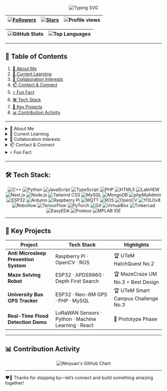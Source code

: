 <!-- 🎉 Welcome Banner -->
<p align="center">
  <img src="https://readme-typing-svg.herokuapp.com?font=Fira+Code&size=30&duration=3000&pause=1000&color=2ECC71&width=600&height=50&lines=Hi+there!+I'm+Weiyuan+Ooi+👋" alt="Typing SVG" />
</p>

<!-- Badges -->
<p align="center">

| <a href="https://github.com/WyOoi?tab=followers"><img src="https://img.shields.io/github/followers/WyOoi?label=Followers&style=flat-square&logo=github" alt="Followers" /></a> | <a href="https://github.com/WyOoi/WyOoi/stargazers"><img src="https://img.shields.io/github/stars/WyOoi/WyOoi?label=Stars&style=flat-square&logo=github" alt="Stars" /></a> | <img src="https://komarev.com/ghpvc/?username=WyOoi&label=Profile%20views&style=flat-square" alt="Profile views" /> |
|:---:|:---:|:---:|

</p>

<p align="center">

| <img src="https://github-readme-stats.vercel.app/api?username=WyOoi&show_icons=true&theme=radical&hide_border=true" alt="GitHub Stats" /> | <img src="https://github-readme-stats.vercel.app/api/top-langs?username=WyOoi&layout=compact&theme=radical&hide_border=true" alt="Top Languages" /> |
|:---:|:---:|
</p>

---

## 📖 Table of Contents
1. [👤 About Me](#-about-me)  
2. [🌱 Current Learning](#-current-learning)  
3. [💼 Collaboration Interests](#-collaboration-interests)  
4. [📫 Contact & Connect](#-contact--connect)  
5. [⚡ Fun Fact](#-fun-fact)  
6. [🛠️ Tech Stack](#️-tech-stack)  
7. [🚀 Key Projects](#-key-projects)  
8. [📊 Contribution Activity](#-contribution-activity)  

---

<details>
<summary id="about-me">👤 About Me</summary>

- 🔭 **Name:** Weiyuan Ooi  
- 🧑‍💻 **Role:** Computer Engineer & Robotics Enthusiast  
- 🌍 **Location:** Kuala Lumpur, Malaysia  
</details>

<details>
<summary id="current-learning">🌱 Current Learning</summary>

- 📡 **Advanced IoT Architectures** with ESP32 & Raspberry Pi  
- 🤖 **Computer Vision** pipelines using YOLOv8 on ROS  
- ⚛️ **Large Language Models** fine-tuning  
- 🌐 **Modern Web Dev**: TypeScript, React, Next.js, & Tailwind CSS  
- 🔗 **Web3 & Blockchain** fundamentals  
</details>

<details>
<summary id="collaboration-interests">💼 Collaboration Interests</summary>

- 🤝 **Open-Source Robotics** & Automation Frameworks  
- 🌐 **GIS & Disaster-Response Dashboards**  
- 🚗 **Driver Safety Systems** & Microsleep Prevention  
- 🛰️ **Real-Time Telemetry** & Sensor-Fusion Tooling  
</details>

<details>
<summary id="contact--connect">📫 Contact & Connect</summary>

- 📧 **Email:** [weiyuanooi88@gmail.com](mailto:weiyuanooi88@gmail.com)  
- 🔗 **LinkedIn:** [linkedin.com/in/yourprofile](https://linkedin.com/in/yourprofile)  
- 🐦 **Twitter:** [@YourHandle](https://twitter.com/YourHandle)  
- 💬 **Discord/Slack:** `Weiyuan#1234`  
</details>

<details>
<summary id="fun-fact">⚡ Fun Fact</summary>

I once programmed an **ESP32** to play _Tetris_ on an OLED screen—and it even keeps your high-score in flash memory!  
</details>

---

## 🛠️ Tech Stack:

<p align="center">
  <!-- Core Languages & Frameworks -->
  <img alt="C++" src="https://img.shields.io/badge/C%2B%2B-%20-%2300599C?style=flat-square&logo=c%2B%2B&logoWidth=40" />
  <img alt="Python" src="https://img.shields.io/badge/Python-%20-%233776AB?style=flat-square&logo=python&logoWidth=40" />
  <img alt="JavaScript" src="https://img.shields.io/badge/JavaScript-%20-%23F7DF1E?style=flat-square&logo=javascript&logoWidth=40" />
  <img alt="TypeScript" src="https://img.shields.io/badge/TypeScript-%20-%23007ACC?style=flat-square&logo=typescript&logoWidth=40" />
  <img alt="PHP" src="https://img.shields.io/badge/PHP-%20-%23777BB4?style=flat-square&logo=php&logoWidth=40" />
  <img alt="HTML5" src="https://img.shields.io/badge/HTML5-%20-%23E34F26?style=flat-square&logo=html5&logoWidth=40" />
  <img alt="LabVIEW" src="https://img.shields.io/badge/LabVIEW-%20-%23FECB00?style=flat-square&logo=labview&logoWidth=40" />

  <!-- Web & Databases -->
  <img alt="Next.js" src="https://img.shields.io/badge/Next.js-%20-%23000000?style=flat-square&logo=next.js&logoWidth=40" />
  <img alt="Node.js" src="https://img.shields.io/badge/Node.js-%20-%2343853D?style=flat-square&logo=node.js&logoWidth=40" />
  <img alt="Tailwind CSS" src="https://img.shields.io/badge/Tailwind_CSS-%20-%2338B2AC?style=flat-square&logo=tailwind-css&logoWidth=40" />
  <img alt="MySQL" src="https://img.shields.io/badge/MySQL-%20-%234479A1?style=flat-square&logo=mysql&logoWidth=40" />
  <img alt="MongoDB" src="https://img.shields.io/badge/MongoDB-%20-%2347A248?style=flat-square&logo=mongodb&logoWidth=40" />
  <img alt="phpMyAdmin" src="https://img.shields.io/badge/phpMyAdmin-%20-%23F29111?style=flat-square&logo=phpmyadmin&logoWidth=40" />

  <!-- Embedded & IoT -->
  <img alt="ESP32" src="https://img.shields.io/badge/ESP32-%20-%23024F9D?style=flat-square&logo=esp32&logoWidth=40" />
  <img alt="Arduino" src="https://img.shields.io/badge/Arduino-%20-%23049BE4?style=flat-square&logo=arduino&logoWidth=40" />
  <img alt="Raspberry Pi" src="https://img.shields.io/badge/Raspberry_Pi-%20-%23C51A4A?style=flat-square&logo=raspberry-pi&logoWidth=40" />
  <img alt="MQTT" src="https://img.shields.io/badge/MQTT-%20-%23F36D2C?style=flat-square&logo=mqtt&logoWidth=40" />

  <!-- Robotics & Vision -->
  <img alt="ROS" src="https://img.shields.io/badge/ROS-%20-%23E94E1B?style=flat-square&logo=robot-operating-system&logoWidth=40" />
  <img alt="OpenCV" src="https://img.shields.io/badge/OpenCV-%20-%23E34F26?style=flat-square&logo=opencv&logoWidth=40" />
  <img alt="YOLOv8" src="https://img.shields.io/badge/YOLOv8-%20-%23000000?style=flat-square&logoWidth=40" />
  <img alt="Roboflow" src="https://img.shields.io/badge/Roboflow-%20-%2300C0A3?style=flat-square&logo=roboflow&logoWidth=40" />

  <!-- ML & DL -->
  <img alt="TensorFlow" src="https://img.shields.io/badge/TensorFlow-%20-%23FF6F61?style=flat-square&logo=tensorflow&logoWidth=40" />
  <img alt="PyTorch" src="https://img.shields.io/badge/PyTorch-%20-%23EE4C2C?style=flat-square&logo=PyTorch&logoWidth=40" />

  <!-- DevOps & Virtualization -->
  <img alt="Git" src="https://img.shields.io/badge/Git-%20-%23F05033?style=flat-square&logo=git&logoWidth=40" />
  <img alt="VirtualBox" src="https://img.shields.io/badge/VirtualBox-%20-%234472A0?style=flat-square&logo=virtualbox&logoWidth=40" />

  <!-- EDA & Simulation -->
  <img alt="Tinkercad" src="https://img.shields.io/badge/Tinkercad-%20-%23F25022?style=flat-square&logo=Tinkercad&logoWidth=40" />
  <img alt="EasyEDA" src="https://img.shields.io/badge/EasyEDA-%20-%234EAA25?style=flat-square&logo=easyeda&logoWidth=40" />
  <img alt="Proteus" src="https://img.shields.io/badge/Proteus-%20-%23007ACC?style=flat-square&logo=labview&logoWidth=40" />
  <img alt="MPLAB IDE" src="https://img.shields.io/badge/MPLAB_IDE-%20-%23ED1C24?style=flat-square&logo=microchip&logoWidth=40" />
</p>

---

## 🚀 Key Projects

| Project                                | Tech Stack                                    | Highlights                           |
|----------------------------------------|-----------------------------------------------|--------------------------------------|
| **Anti Microsleep Prevention System**  | Raspberry Pi · OpenCV · ROS                   | 🏆 UTeM HatchQuest No.2              |
| **Maze Solving Robot**                 | ESP32 · APDS9960 · Depth First Search         | 🏆 MazeCraze UM No.3 + Best Design   |
| **University Bus GPS Tracker**         | ESP32 · Neo-6M GPS · PHP · MySQL              | 🏆 UTeM Smart Campus Challenge No.3 |
| **Real-Time Flood Detection Demo**     | LoRaWAN Sensors · Python · Machine Learning · React | 🔬 Prototype Phase             |

---

## 📊 Contribution Activity

<p align="center">
  <img src="https://ghchart.rshah.org/WyOoi?bg_color=ffffff&color=2ECC71&line=2B2D42&point=FF5733" alt="Weiyuan's GitHub Chart" />
</p>

---

❤️‍🔥 Thanks for stopping by—let’s connect and build something amazing together!  
